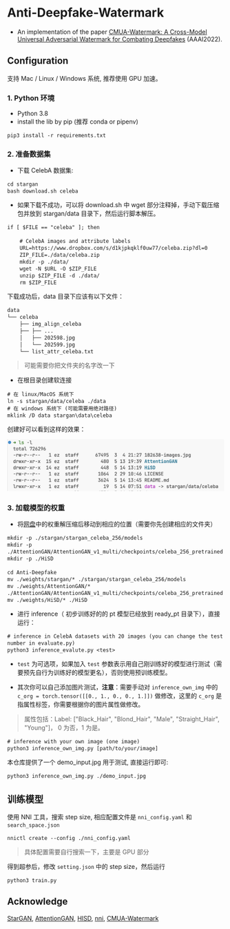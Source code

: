 # Anti-Deepfake-Watermark

- An implementation of the paper [CMUA-Watermark: A Cross-Model Universal Adversarial Watermark for Combating Deepfakes](https://arxiv.org/abs/2105.10872) (AAAI2022).

## Configuration

支持 Mac / Linux / Windows 系统, 推荐使用 GPU 加速。

### 1. Python 环境

- Python 3.8
- install the lib by pip (推荐 conda or pipenv)

```
pip3 install -r requirements.txt
```

### 2. 准备数据集

- 下载 CelebA 数据集:

```
cd stargan
bash download.sh celeba
```

- 如果下载不成功，可以将 download.sh 中 wget 部分注释掉，手动下载压缩包并放到 stargan/data 目录下，然后运行脚本解压。

```
if [ $FILE == "celeba" ]; then

    # CelebA images and attribute labels
    URL=https://www.dropbox.com/s/d1kjpkqklf0uw77/celeba.zip?dl=0
    ZIP_FILE=./data/celeba.zip
    mkdir -p ./data/
    wget -N $URL -O $ZIP_FILE
    unzip $ZIP_FILE -d ./data/
    rm $ZIP_FILE
```

下载成功后，data 目录下应该有以下文件：

```
data
└── celeba
    ├── img_align_celeba
    ├── ├── ...
    │   ├── 202598.jpg
    │   └── 202599.jpg
    └── list_attr_celeba.txt
```

> 可能需要你把文件夹的名字改一下

- 在根目录创建软连接

```
# 在 linux/MacOS 系统下
ln -s stargan/data/celeba ./data
# 在 windows 系统下 (可能需要用绝对路径)
mklink /D data stargan\data\celeba
```

创建好可以看到这样的效果：

![alt text](./readme_img.png)

### 3. 加载模型的权重

- 将[网盘](https://pan.zju.edu.cn/share/de382a9a3aaa0fc253c976b060)中的权重解压缩后移动到相应的位置（需要你先创建相应的文件夹）

```
mkdir -p ./stargan/stargan_celeba_256/models
mkdir -p ./AttentionGAN/AttentionGAN_v1_multi/checkpoints/celeba_256_pretrained
mkdir -p ./HiSD

cd Anti-Deepfake
mv ./weights/stargan/* ./stargan/stargan_celeba_256/models
mv ./weights/AttentionGAN/* ./AttentionGAN/AttentionGAN_v1_multi/checkpoints/celeba_256_pretrained
mv ./weights/HiSD/* ./HiSD
```

- 进行 inference（ 初步训练好的的 pt 模型已经放到 ready_pt 目录下），直接运行：

```
# inference in CelebA datasets with 20 images (you can change the test number in evaluate.py)
python3 inference_evalute.py <test>
```

- `test` 为可选项，如果加入 `test` 参数表示用自己刚训练好的模型进行测试（需要预先自行为训练好的模型更名），否则使用预训练模型。

- 其次你可以自己添加图片测试，**注意**：需要手动对 `inference_own_img` 中的 `c_org = torch.tensor([[0., 1., 0., 0., 1.]])` 做修改，这里的 `c_org` 是指属性标签，你需要根据你的图片属性做修改。

> 属性包括：Label: ["Black_Hair", "Blond_Hair", "Male", "Straight_Hair", "Young"]， 0 为否，1 为是。

```
# inference with your own image (one image)
python3 inference_own_img.py [path/to/your/image]
```

本仓库提供了一个 demo_input.jpg 用于测试, 直接运行即可:

```
python3 inference_own_img.py ./demo_input.jpg
```



## 训练模型

使用 NNI 工具，搜索 step size, 相应配置文件是 `nni_config.yaml` 和 `search_space.json`

```
nnictl create --config ./nni_config.yaml
```

> 具体配置需要自行搜索一下，主要是 GPU 部分

得到超参后，修改 `setting.json` 中的 step size，然后运行

```
python3 train.py
```

## Acknowledge

[StarGAN](https://github.com/yunjey/stargan), [AttentionGAN](https://github.com/Ha0Tang/AttentionGAN), [HISD](https://github.com/imlixinyang/HiSD), [nni](https://github.com/microsoft/nni), [CMUA-Watermark](https://github.com/VDIGPKU/CMUA-Watermark)
